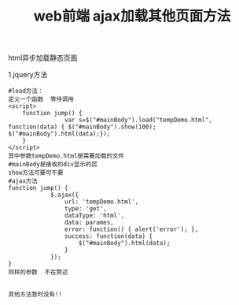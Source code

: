 ﻿---
title: web前端 ajax加载其他页面方法
---
html异步加载静态页面

1.jquery方法 

	#load方法：
	定义一个函数  等待调用
	<script>
		function jump() {
					var s=$("#mainBody").load("tempDemo.html", function(data) { $("#mainBody").show(100); $("#mainBody").html(data);});
		}
	</script>
	其中参数tempDemo.html是需要加载的文件
	#mainBody是接收的div显示的层
	show方法可要可不要
	#ajax方法
	function jump() {
				$.ajax({
					url: 'tempDemo.html',
					type: 'get',
					dataType: 'html',
					data: parames,
					error: function() { alert('error'); },
					success: function(data) {
						$("#mainBody").html(data);
					}
				});
	}
	同样的参数  不在赘述

	
	其他方法暂时没有!!

	